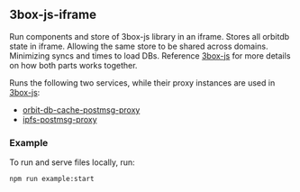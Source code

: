## 3box-js-iframe

Run components and store of 3box-js library in an iframe. Stores all orbitdb state in iframe. Allowing the same store to be shared across domains. Minimizing syncs and times to load DBs. Reference [3box-js](https://github.com/3box/3box-js) for more details on how both parts works together.

Runs the following two services, while their proxy instances are used in [3box-js](https://github.com/3box/3box-js):
* [orbit-db-cache-postmsg-proxy](https://github.com/3box/orbit-db-cache-postmsg-proxy)
* [ipfs-postmsg-proxy](https://github.com/ipfs-shipyard/ipfs-postmsg-proxy)

### Example

To run and serve files locally, run:

```bash
npm run example:start
```
